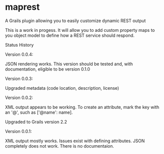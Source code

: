 maprest
=======

A Grails plugin allowing you to easily customize dynamic REST output

This is a work in progess. It will allow you to add custom property maps to you object model to define how a REST service should respond.

Status History

Version 0.0.4:

JSON rendering works. This version should be tested and, with documentation, eligible to be version 0.1.0

Version 0.0.3:

Upgraded metadata (code location, description, license)

Version 0.0.2:

XML output appears to be working. To create an attribute, mark the key with an '@', such as ['@name': name].

Upgraded to Grails version 2.2


Version 0.0.1:

XML output mostly works. Issues exist with defining attributes. JSON completely does not work. There is no documentaion.
